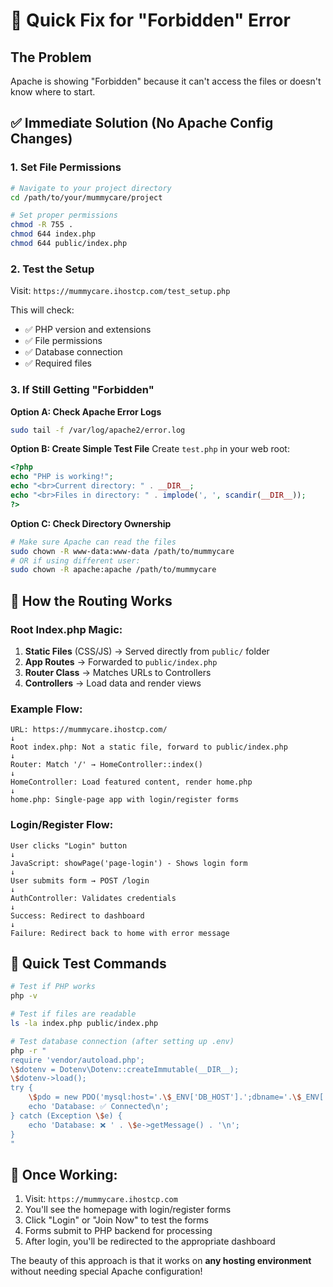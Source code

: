 # 🚨 Quick Fix for "Forbidden" Error

## The Problem
Apache is showing "Forbidden" because it can't access the files or doesn't know where to start.

## ✅ **Immediate Solution (No Apache Config Changes)**

### 1. Set File Permissions
```bash
# Navigate to your project directory
cd /path/to/your/mummycare/project

# Set proper permissions
chmod -R 755 .
chmod 644 index.php
chmod 644 public/index.php
```

### 2. Test the Setup
Visit: `https://mummycare.ihostcp.com/test_setup.php`

This will check:
- ✅ PHP version and extensions
- ✅ File permissions
- ✅ Database connection
- ✅ Required files

### 3. If Still Getting "Forbidden"

**Option A: Check Apache Error Logs**
```bash
sudo tail -f /var/log/apache2/error.log
```

**Option B: Create Simple Test File**
Create `test.php` in your web root:
```php
<?php
echo "PHP is working!";
echo "<br>Current directory: " . __DIR__;
echo "<br>Files in directory: " . implode(', ', scandir(__DIR__));
?>
```

**Option C: Check Directory Ownership**
```bash
# Make sure Apache can read the files
sudo chown -R www-data:www-data /path/to/mummycare
# OR if using different user:
sudo chown -R apache:apache /path/to/mummycare
```

## 🎯 **How the Routing Works**

### **Root Index.php Magic:**
1. **Static Files** (CSS/JS) → Served directly from `public/` folder
2. **App Routes** → Forwarded to `public/index.php`
3. **Router Class** → Matches URLs to Controllers
4. **Controllers** → Load data and render views

### **Example Flow:**
```
URL: https://mummycare.ihostcp.com/
↓
Root index.php: Not a static file, forward to public/index.php
↓
Router: Match '/' → HomeController::index()
↓
HomeController: Load featured content, render home.php
↓
home.php: Single-page app with login/register forms
```

### **Login/Register Flow:**
```
User clicks "Login" button
↓
JavaScript: showPage('page-login') - Shows login form
↓
User submits form → POST /login
↓
AuthController: Validates credentials
↓
Success: Redirect to dashboard
↓
Failure: Redirect back to home with error message
```

## 🔧 **Quick Test Commands**

```bash
# Test if PHP works
php -v

# Test if files are readable
ls -la index.php public/index.php

# Test database connection (after setting up .env)
php -r "
require 'vendor/autoload.php';
\$dotenv = Dotenv\Dotenv::createImmutable(__DIR__);
\$dotenv->load();
try {
    \$pdo = new PDO('mysql:host='.\$_ENV['DB_HOST'].';dbname='.\$_ENV['DB_DATABASE'], \$_ENV['DB_USERNAME'], \$_ENV['DB_PASSWORD']);
    echo 'Database: ✅ Connected\n';
} catch (Exception \$e) {
    echo 'Database: ❌ ' . \$e->getMessage() . '\n';
}
"
```

## 🎉 **Once Working:**

1. Visit: `https://mummycare.ihostcp.com`
2. You'll see the homepage with login/register forms
3. Click "Login" or "Join Now" to test the forms
4. Forms submit to PHP backend for processing
5. After login, you'll be redirected to the appropriate dashboard

The beauty of this approach is that it works on **any hosting environment** without needing special Apache configuration!